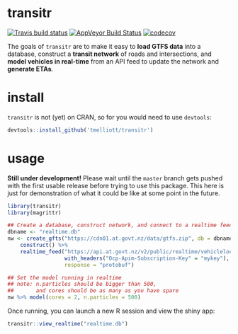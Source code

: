 # transitr

[![Travis build status](https://travis-ci.org/tmelliott/transitr.svg?branch=develop)](https://travis-ci.org/tmelliott/transitr)
[![AppVeyor Build Status](https://ci.appveyor.com/api/projects/status/github/tmelliott/transitr?branch=develop&svg=true)](https://ci.appveyor.com/project/tmelliott/transitr)
[![codecov](https://codecov.io/gh/tmelliott/transitr/branch/develop/graph/badge.svg)](https://codecov.io/gh/tmelliott/transitr)

The goals of `transitr` are to make it easy to __load GTFS data__ into a database,
construct a __transit network__ of roads and intersections,
and __model vehicles in real-time__ from an API feed to update the network
and __generate ETAs__.


# install

`transitr` is not (yet) on CRAN, so for you would need to use `devtools`:
```r
devtools::install_github('tmelliott/transitr')
```


# usage

__Still under development!__
Please wait until the `master` branch gets pushed with the first
usable release before trying to use this package.
This here is just for demonstration of what it could be like at some point
in the future.

```r
library(transitr)
library(magrittr)

## Create a database, construct network, and connect to a realtime feed
dbname <- "realtime.db"
nw <- create_gfts("https://cdn01.at.govt.nz/data/gtfs.zip", db = dbname) %>%
    construct() %>%
    realtime_feed("https://api.at.govt.nz/v2/public/realtime/vehiclelocations",
                  with_headers("Ocp-Apim-Subscription-Key" = "mykey"),
                  response = "protobuf")

## Set the model running in realtime
## note: n.particles should be bigger than 500,
##       and cores should be as many as you have spare
nw %>% model(cores = 2, n.particles = 500)
```

Once running, you can launch a new R session and view the shiny app:
```r
transitr::view_realtime("realtime.db")
```
